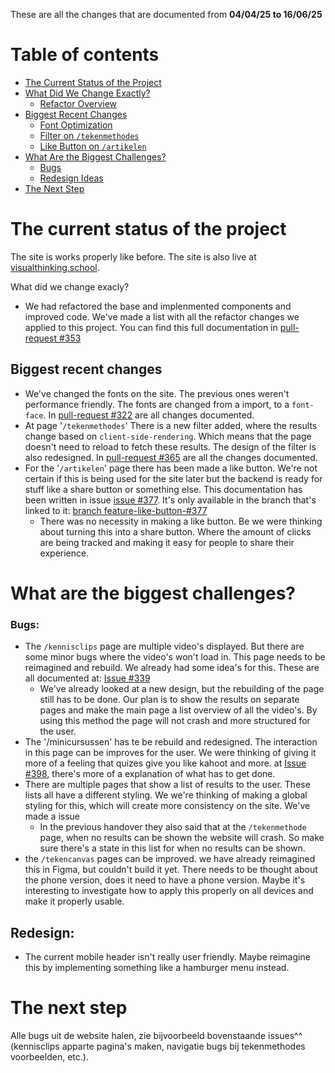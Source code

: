 These are all the changes that are documented from **04/04/25 to 16/06/25**

# Table of contents

-  [The Current Status of the Project](#the-current-status-of-the-project)
-  [What Did We Change Exactly?](#what-did-we-change-exactly)
   - [Refactor Overview](#refactor-overview)
-  [Biggest Recent Changes](#biggest-recent-changes)
   - [Font Optimization](#font-optimization)
   - [Filter on `/tekenmethodes`](#filter-on-tekenmethodes)
   - [Like Button on `/artikelen`](#like-button-on-artikelen)
-  [What Are the Biggest Challenges?](#what-are-the-biggest-challenges)
   - [Bugs](#bugs)
   - [Redesign Ideas](#redesign)
-  [The Next Step](#the-next-step)

# The current status of the project
The site is works properly like before. The site is also live at [visualthinking.school](https://visualthinking.school).

What did we change exacly?
- We had refactored the base and implenmented components and improved code. We've made a list with all the refactor changes we applied to this project. You can find this full documentation in [pull-request #353](https://github.com/fdnd-agency/visual-thinking/pull/353)
## ​Biggest recent changes
- We've changed the fonts on the site. The previous ones weren't performance friendly. The fonts are changed from a import, to a `font-face`. In [pull-request #322](https://github.com/fdnd-agency/visual-thinking/pull/429) are all changes documented.
- At page '`/tekenmethodes`' There is a new filter added, where the results change based on `client-side-rendering`. Which means that the page doesn't need to reload to fetch these results. The design of the filter is also redesigned. In [pull-request #365](https://github.com/fdnd-agency/visual-thinking/pull/405) are all the changes documented.
- For the '`/artikelen`' page there has been made a like button. We're not certain if this is being used for the site later but the backend is ready for stuff like a share button or something else. This documentation has been written in issue [issue #377](https://github.com/orgs/fdnd-agency/projects/7/views/13?filterQuery=-label%3ABacklog+-repo%3ARobin1224%2Fvisual-thinking+like&pane=issue&itemId=109618841&issue=fdnd-agency%7Cvisual-thinking%7C377). It's only available in the branch that's linked to it: [branch feature-like-button-#377](https://github.com/fdnd-agency/visual-thinking/tree/feature-like-button-%23377)
	- There was no necessity in making a like button. Be we were thinking about turning this into a share button. Where the amount of clicks are being tracked and making it easy for people to share their experience.  
# ​What are the biggest challenges?
### Bugs:
- The `/kennisclips` page are multiple video's displayed. But there are some minor bugs where the video's won't load in. This page needs to be reimagined and rebuild. We already had some idea's for this. These are all documented at: [Issue #339](https://github.com/fdnd-agency/visual-thinking/issues/339)
	- We've already looked at a new design, but the rebuilding of the page still has to be done. Our plan is to show the results on separate pages and make the main page a list overview of all the video's. By using this method the page will not crash and more structured for the user.  
- The '/minicursussen' has te be rebuild and redesigned. The interaction in this page can be improves for the user. We were thinking of giving it more of a feeling that quizes give you like kahoot and more. at [Issue #398](https://github.com/fdnd-agency/visual-thinking/issues/398), there's more of a explanation of what has to get done.
- There are multiple pages that show a list of results to the user. These lists all have a different styling. We we're thinking of making a global styling for this, which will create more consistency on the site. We've made a issue 
	- In the previous handover they also said that at the `/tekenmethode` page, when no results can be shown the website will crash. So make sure there's a state in this list for when no results can be shown. 
- the `/tekencanvas` pages can be improved. we have already reimagined this in Figma, but couldn't build it yet. There needs to be thought about the phone version, does it need to have a phone version. Maybe it's interesting to investigate how to apply this properly on all devices and make it properly usable.
## Redesign: 
- The current mobile header isn't really user friendly. Maybe reimagine this by implementing something like a hamburger menu instead.
# The next step
Alle bugs uit de website halen, zie bijvoorbeeld bovenstaande issues^^ (kennisclips apparte pagina's maken, navigatie bugs bij tekenmethodes voorbeelden, etc.).
